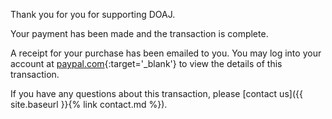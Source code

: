 Thank you for you for supporting DOAJ.

Your payment has been made and the transaction is complete.

A receipt for your purchase has been emailed to you. You may log into your account at [paypal.com](https://www.paypal.com){:target='_blank'} to view the details of this transaction.

If you have any questions about this transaction, please [contact us]({{ site.baseurl }}{% link contact.md %}).
